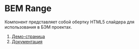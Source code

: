 BEM Range
======================
Компонент представляет собой обертку HTML5 слайдера для использования в БЭМ проектах.

1. [Демо-страница](http://bem-range-demo.bitballoon.com/)
2. [Документация](https://github.com/kuflash/bem-range/wiki/Documentation)

